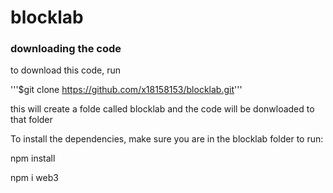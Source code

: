 # blocklab

### downloading the code ###

to download this code, run

'''$git clone https://github.com/x18158153/blocklab.git'''


this will create a folde called blocklab and the code will be donwloaded to that folder

To install the dependencies, make sure you are in the blocklab folder to run:

npm install

npm i web3